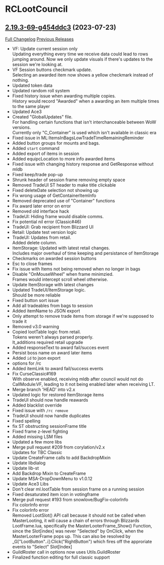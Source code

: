 # RCLootCouncil

## [2.19.3-69-g454ddc3](https://github.com/evil-morfar/RCLootCouncil2/tree/454ddc311b79f656b44d86798428df53c93afb9a) (2023-07-23)
[Full Changelog](https://github.com/evil-morfar/RCLootCouncil2/compare/2.19.3...454ddc311b79f656b44d86798428df53c93afb9a) [Previous Releases](https://github.com/evil-morfar/RCLootCouncil2/releases)

- VF: Update current session only  
    Updating everything every time we receive data could lead to rows jumping around. Now we only update visuals if there's updates to the session we're looking at.  
- VF Session buttons checkmark update.  
    Selecting an awarded item now shows a yellow checkmark instead of nothing.  
- Updated token data  
- Updated random roll system  
- Fixed history issue when awarding multiple copies.  
    History would record "Awarded" when a awarding an item multiple times to the same player  
- Updated Ace3  
- Created "GlobalUpdates" file.  
    For handling certain functions that isn't interchanceable between WoW versions.  
    Currently only "C\_Container" is used which isn't available in classic era  
- Fixed issue in ML:ItemsInBagsLowTradeTimeRemainingReminder  
- Added button groups for mounts and bags.  
- Added `start` command  
- Added export of items in session  
- Added equipcLocation to more info awarded items  
- Fixed issue with changing history response and GetResponse without mldb  
- Fixed keep/trade pop-up  
- Shrunk header of session frame removing empty space  
- Removed TradeUI ST header to make title clickable  
- Fixed deleteDate selection not showing up  
- Fix wrong usage of GetContainerItemInfo  
- Removed deprecated use of "Container" functions  
- Fix award later error on error  
- Removed old interface hack  
- TradeUI: Hiding frame would disable comms.  
- Fix potential nil error (Classic#46)  
- TradeUI: Grab recipient from Blizzard UI  
- Retail: Update test version logic  
- TradeUI: Updates from retail.  
    Added delete column.  
- ItemStorage: Updated with latest retail changes.  
    Includes major overhaul of time keeping and persistance of ItemStorage  
- Checkmarks on awarded session buttons  
- Esc to close frames  
- Fix issue with Items not being removed when no longer in bags  
- Disable "OnMouseWheel" when frame minimzied.  
    Frames would intercept scroll wheel otherwise.  
- Update ItemStorage with latest changes  
- Updated TradeUI/ItemStorage logic.  
    Should be more reliable  
- Fixed button sort issue  
- Add all tradeables from bags to session  
- Added itemName to JSON export  
- Only attempt to remove trade items from storage if we're supposed to trade it  
- Removed v3.0 warning  
- Copied lootTable logic from retail.  
    Tokens weren't always parsed properly.  
    lt\_additions required retail upgrade  
- Added responseText to award fail/succes event  
- Persist boss name on award later items  
- Added `id` to json export  
- options for /rc  
- Added itemLink to award fail/success events  
- Fix CurseClassic#169  
    With observe enabled, receiving mldb after council would not do CallModule:VF, leading to it not being enabled later when receiving LT.  
- Merge branch 'HEAD' into v2.x  
- Updated logic for restored ItemStorage items  
- TradeUI should now handle reawards  
- Added blacklist override  
- Fixed issue with `/rc remove`  
- TradeUI should now handle duplicates  
- Fixed spelling  
- fix ST obstructing sessionFrame title  
- Fixed frame z-level fighting  
- Added missing LSM files  
- Updated a few more libs  
- Merge pull request #209 from corylation/v2.x  
    Updates for TBC Classic  
- Update CreateFrame calls to add BackdropMixin  
- Update libdialog  
- Update lib-st  
- Add Backdrop Mixin to CreateFrame  
- Update MSA-DropDownMenu to v1.0.12  
- Update Ace3 Libs  
- Don't clear ml.lootTable from session frame on a running session  
- Fixed desaturated item icon in votingframe  
- Merge pull request #193 from snowlove/BugFix-colorInfo  
    Fix colorInfo error  
- Fix colorInfo error  
    Removed LootSlot() API call because it should not be called when MasterLooting, it will cause a chain of errors through Blizzards LootFrame.lua, specifically the MasterLooterFrame\_Show() Function, since the Slot[index] was never "Selected" by OnClick, when the MasterLooterFrame pops up. This can also be resolved by _G["LootButton"..i]:Click("RightButton") which fires off the approriate events to "Select" Slot[Index]  
- GuildRoster call in options now uses Utils.GuildRoster  
- Finalized function editing for full classic support  
